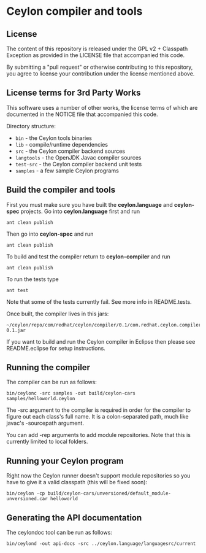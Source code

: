 Ceylon compiler and tools
=========================

License
-------

The content of this repository is released under the GPL v2 + Classpath Exception
as provided in the LICENSE file that accompanied this code.

By submitting a "pull request" or otherwise contributing to this repository, you
agree to license your contribution under the license mentioned above.

License terms for 3rd Party Works
---------------------------------

This software uses a number of other works, the license terms of which are 
documented in the NOTICE file that accompanied this code.

Directory structure:

* `bin`       - the Ceylon tools binaries
* `lib`       - compile/runtime dependencies
* `src`       - the Ceylon compiler backend sources
* `langtools` - the OpenJDK Javac compiler sources
* `test-src`  - the Ceylon compiler backend unit tests
* `samples`   - a few sample Ceylon programs

Build the compiler and tools
----------------------------

First you must make sure you have built the **ceylon.language** and **ceylon-spec** projects.
Go into **ceylon.language** first and run

    ant clean publish
    
Then go into **ceylon-spec** and run

    ant clean publish
    
To build and test the compiler return to **ceylon-compiler** and run

    ant clean publish
    
To run the tests type

    ant test

Note that some of the tests currently fail. See more info in README.tests.

Once built, the compiler lives in this jars:

    ~/ceylon/repo/com/redhat/ceylon/compiler/0.1/com.redhat.ceylon.compiler-0.1.jar

If you want to build and run the Ceylon compiler in Eclipse
then please see README.eclipse for setup instructions.

Running the compiler
--------------------

The compiler can be run as follows:

    bin/ceylonc -src samples -out build/ceylon-cars samples/helloworld.ceylon 

The -src argument to the compiler is required in order for
the compiler to figure out each class's full name.  It is
a colon-separated path, much like javac's -sourcepath argument.

You can add -rep arguments to add module repositories. Note that this is
currently limited to local folders.

Running your Ceylon program
---------------------------

Right now the Ceylon runner doesn't support module repositories so you have to give it a
valid classpath (this will be fixed soon):

    bin/ceylon -cp build/ceylon-cars/unversioned/default_module-unversioned.car helloworld

Generating the API documentation 
--------------------------------

The ceylondoc tool can be run as follows:

    bin/ceylond -out api-docs -src ../ceylon.language/languagesrc/current  
